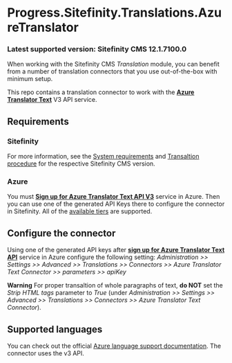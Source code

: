 # Progress.Sitefinity.Translations.AzureTranslator

### Latest supported version: Sitefinity CMS 12.1.7100.0

When working with the Sitefinity CMS *Translation* module, you can benefit from a number of translation connectors that you use out-of-the-box with minimum setup.

This repo contains a translation connector to work with the **[Azure Translator Text](https://azure.microsoft.com/en-us/services/cognitive-services/translator-text-api/)** V3 API service. 


## Requirements

### Sitefinity

For more information, see the [System requirements](https://docs.sitefinity.com/system-requirements) and [Transaltion procedure](https://www.progress.com/documentation/sitefinity-cms/translation-procedure) for the  respective Sitefinity CMS version.

### Azure

You must **[Sign up for Azure Translator Text API V3](https://docs.microsoft.com/en-us/azure/cognitive-services/translator/translator-text-how-to-signup)** service in Azure. Then you can use one of the generated API Keys there to configure the connector in Sitefinity. All of the [available tiers](https://azure.microsoft.com/en-us/pricing/details/cognitive-services/translator-text-api/) are supported.

## Configure the connector

Using one of the generated API keys after **[sign up for Azure Translator Text API](https://docs.microsoft.com/en-us/azure/cognitive-services/translator/translator-text-how-to-signup)** service in Azure configure the following setting:
*Administration >> Settings >> Advanced >> Translations >> Connectors >> Azure Translator Text Connector >> parameters >> apiKey*

**Warning** For proper transaltion of whole paragraphs of text, **do NOT** set the *Strip HTML tags* parameter to *True* (under *Administration >> Settings >> Advanced >> Translations >> Connectors >> Azure Translator Text Connector*).

## Supported languages

You can check out the official [Azure language support documentation](https://docs.microsoft.com/en-us/azure/cognitive-services/translator/language-support#translation). The connector uses the v3 API.
